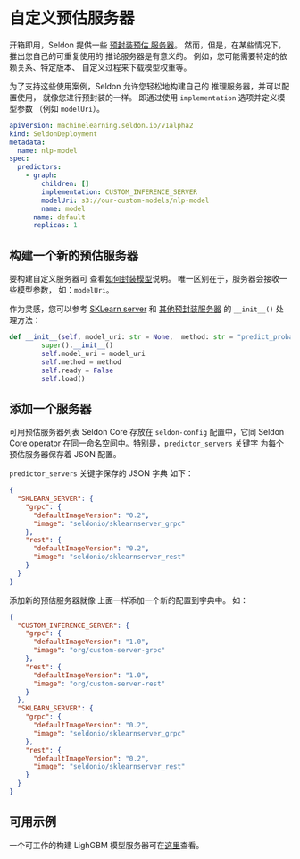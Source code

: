 # 自定义预估服务器

开箱即用，Seldon 提供一些 [预封装预估
服务器](./overview.md)。
然而，但是，在某些情况下，推出您自己的可重复使用的
推论服务器是有意义的。
例如，您可能需要特定的依赖关系、特定版本、
自定义过程来下载模型权重等。

为了支持这些使用案例，Seldon 允许您轻松地构建自己的
推理服务器，并可以配置使用，
就像您进行预封装的一样。
即通过使用 `implementation` 选项并定义模型参数
（例如 `modelUri`）。

```yaml
apiVersion: machinelearning.seldon.io/v1alpha2
kind: SeldonDeployment
metadata:
  name: nlp-model
spec:
  predictors:
    - graph:
        children: []
        implementation: CUSTOM_INFERENCE_SERVER
        modelUri: s3://our-custom-models/nlp-model
        name: model
      name: default
      replicas: 1
```

## 构建一个新的预估服务器

要构建自定义服务器可
查看[如何封装模型](../wrappers/language_wrappers.md)说明。
唯一区别在于，服务器会接收一些模型参数，
如：`modelUri`。

作为灵感，您可以参考 [SKLearn 
server](https://github.com/SeldonIO/seldon-core/blob/d84b97431c49602d25f6f5397ba540769ec695d9/servers/sklearnserver/sklearnserver/SKLearnServer.py#L16-L23)
和 [其他预封装服务器](./overview.md)
的 `__init__()` 处理方法：

```python
def __init__(self, model_uri: str = None,  method: str = "predict_proba"):
        super().__init__()
        self.model_uri = model_uri
        self.method = method
        self.ready = False
        self.load()
```

## 添加一个服务器

可用预估服务器列表 Seldon Core 存放在
`seldon-config` 配置中，它同 Seldon 
Core operator 
在同一命名空间中。特别是，`predictor_servers` 关键字 为每个
预估服务器保存着 JSON 配置。

`predictor_servers` 关键字保存的 JSON 字典
如下：

```json
{
  "SKLEARN_SERVER": {
    "grpc": {
      "defaultImageVersion": "0.2",
      "image": "seldonio/sklearnserver_grpc"
    },
    "rest": {
      "defaultImageVersion": "0.2",
      "image": "seldonio/sklearnserver_rest"
    }
  }
}
```

添加新的预估服务器就像
上面一样添加一个新的配置到字典中。
如：

```json
{
  "CUSTOM_INFERENCE_SERVER": {
    "grpc": {
      "defaultImageVersion": "1.0",
      "image": "org/custom-server-grpc"
    },
    "rest": {
      "defaultImageVersion": "1.0",
      "image": "org/custom-server-rest"
    }
  },
  "SKLEARN_SERVER": {
    "grpc": {
      "defaultImageVersion": "0.2",
      "image": "seldonio/sklearnserver_grpc"
    },
    "rest": {
      "defaultImageVersion": "0.2",
      "image": "seldonio/sklearnserver_rest"
    }
  }
}
```

## 可用示例

一个可工作的构建 LighGBM 模型服务器可在[这里](../examples/custom_server.html)查看。